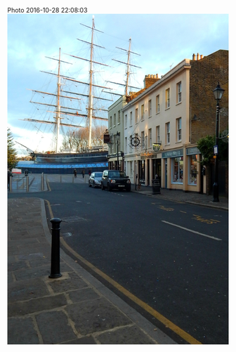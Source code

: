 <!--
title: Photo 2016-10-28 22:08:03
date: Fri Oct 28 2016 23:08:03 GMT+0100 (British Summer Time)
tags: fuckitandmovetobritain,greenwich,london
-->
Photo 2016-10-28 22:08:03
![](152439341312-0.jpg)
